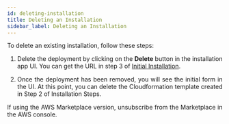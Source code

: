 ```yaml
---
id: deleting-installation
title: Deleting an Installation
sidebar_label: Deleting an Installation
---
```


<div style="text-align: justify">

To delete an existing installation, follow these steps:
1. Delete the deployment by clicking on the **Delete** button in the installation app UI. You can get the URL in step 3 of <a href="docs/get-started/deploying-aws/initial-installation">Initial Installation</a>.

2. Once the deployment has been removed, you will see the initial form in the UI. At this point, you can delete the Cloudformation template created in Step 2 of Installation Steps.

If using the AWS Marketplace version, unsubscribe from the Marketplace in the AWS console.

